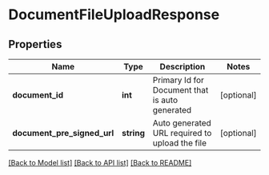 # DocumentFileUploadResponse

## Properties
Name | Type | Description | Notes
------------ | ------------- | ------------- | -------------
**document_id** | **int** | Primary Id for Document that is auto generated | [optional] 
**document_pre_signed_url** | **string** | Auto generated URL required to upload the file | [optional] 

[[Back to Model list]](../../README.md#documentation-for-models) [[Back to API list]](../../README.md#documentation-for-api-endpoints) [[Back to README]](../../README.md)

